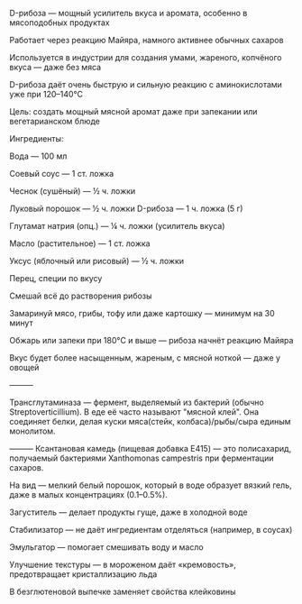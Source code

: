 D-рибоза — мощный усилитель вкуса и аромата, особенно в мясоподобных продуктах

Работает через реакцию Майяра, намного активнее обычных сахаров

Используется в индустрии для создания умами, жареного, копчёного вкуса — даже без мяса

D-рибоза даёт очень быструю и сильную реакцию с аминокислотами уже при 120–140°C

Цель: создать мощный мясной аромат даже при запекании или вегетарианском блюде

Ингредиенты:

Вода — 100 мл

Соевый соус — 1 ст. ложка

Чеснок (сушёный) — ½ ч. ложки

Луковый порошок — ½ ч. ложки
D-рибоза — 1 ч. ложка (5 г)

Глутамат натрия (опц.) — ¼ ч. ложки (усилитель вкуса)

Масло (растительное) — 1 ст. ложка

Уксус (яблочный или рисовый) — ½ ч. ложки

Перец, специи по вкусу

Смешай всё до растворения рибозы

Замаринуй мясо, грибы, тофу или даже картошку — минимум на 30 минут

Обжарь или запеки при 180°C и выше — рибоза начнёт реакцию Майяра

Вкус будет более насыщенным, жареным, с мясной ноткой — даже у овощей


———

Трансглутаминаза — фермент, выделяемый из бактерий (обычно Streptoverticillium). В еде её часто называют "мясной клей". Она соединяет белки, делая куски мяса(стейк, колбаса)/рыбы/сыра единым монолитом. 

———
Ксантановая камедь (пищевая добавка E415) — это полисахарид, получаемый бактериями Xanthomonas campestris при ферментации сахаров.

На вид — мелкий белый порошок, который в воде образует вязкий гель, даже в малых концентрациях (0.1–0.5%).

Загуститель — делает продукты гуще, даже в холодной воде

Стабилизатор — не даёт ингредиентам отделяться (например, в соусах)

Эмульгатор — помогает смешивать воду и масло

Улучшение текстуры — в мороженом даёт «кремовость», предотвращает кристаллизацию льда

В безглютеновой выпечке заменяет свойства клейковины